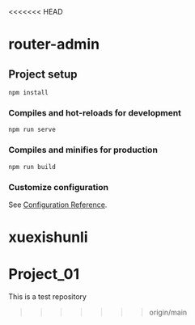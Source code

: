 <<<<<<< HEAD
# router-admin

## Project setup
```
npm install
```

### Compiles and hot-reloads for development
```
npm run serve
```

### Compiles and minifies for production
```
npm run build
```

### Customize configuration
See [Configuration Reference](https://cli.vuejs.org/config/).



xuexishunli
=======
# Project_01
This is a test repository
>>>>>>> origin/main
